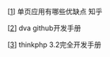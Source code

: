 [[1](https://www.zhihu.com/question/20792064)] 单页应用有哪些优缺点 知乎

[[2](https://github.com/dvajs/dva/blob/master/README_zh-CN.md)] dva github开发手册

[[3](http://document.thinkphp.cn/manual_3_2.html)] thinkphp 3.2完全开发手册

